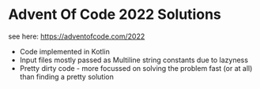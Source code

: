 # Advent Of Code 2022 Solutions 

see here: https://adventofcode.com/2022

* Code implemented in Kotlin
* Input files mostly passed as Multiline string constants due to lazyness
* Pretty dirty code - more focussed on solving the problem fast (or at all) than finding a pretty solution